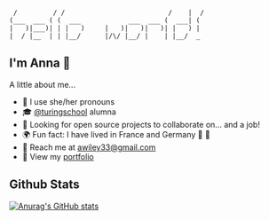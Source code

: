 ```
 /         / /                          /    |  / 
(___  ___ ( (  ___            ___  ___ (  ___| (  
|   )|___)| | |   )     |   )|   )|   )| |   ) |  
|  / |__  | | |__/      |/\/ |__/ |    | |__/  _  
```
## I'm Anna 🤗
A little about me...

- 👋 I use she/her pronouns
- 🎓 [@turingschool](https://github.com/turingschool) alumna
- 🔎 Looking for open source projects to collaborate on... and a job!
- 🌍 Fun fact: I have lived in France and Germany 🥐 🥨
- 💌 Reach me at awiley33@gmail.com
- 📁 View my [portfolio](https://terminal.turing.edu/alumni/1979-anna-wiley)
## Github Stats
[![Anurag's GitHub stats](https://github-readme-stats.vercel.app/api?username=awiley33&show_icons=true&theme=rose&hide=stars&show=reviews,prs_merged)](https://github.com/anuraghazra/github-readme-stats)

<!--
PUT NOT QUITE READY THINGS IN HERE:

[![Top Langs](https://github-readme-stats.vercel.app/api/top-langs/?username=awiley33&theme=rose)](https://github.com/anuraghazra/github-readme-stats)

**awiley33/awiley33** is a ✨ _special_ ✨ repository because its `README.md` (this file) appears on your GitHub profile.


- 🎓 @turingschool alum
- 📍 Bloomington, IL
- 👯 I’m looking to collaborate on Open-Source
- 🤔 I’m looking for help with ...
- 💬 Ask me about ...
- 📫 Reach me at awiley33@gmail.com
- 😄 Pronouns: ...
- 🌍 Fun fact: I have lived in France and Germany 🥐 🥨
-->
